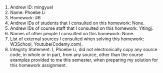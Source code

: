 1) Andrew ID: mingyuel
2) Name: Phoebe Li
3) Homework: #6
4) Andrew IDs of students that I consulted on this homework: None. 
5) Andrew IDs of course staff that I consulted on this homework: Yitingj. 
6) Names of other people I consulted on this homework: None. 
7) List of external sources I consulted when solving this homework: W3School, Youtube(Codemy.com). 
8) Integrity Statement: I, Phoebe Li, did not electronically copy any
source code, in whole or in part, from any source, other than the course
examples provided to me this semester, when preparing my solution for this
homework assignment.

